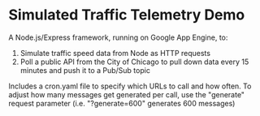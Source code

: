 # Simulated Traffic Telemetry Demo
A Node.js/Express framework, running on Google App Engine, to:
1. Simulate traffic speed data from Node as HTTP requests
2. Poll a public API from the City of Chicago to pull down data every 15 minutes and push it to a Pub/Sub topic

Includes a cron.yaml file to specify which URLs to call and how often. To adjust how many messages get generated per call, use the "generate" request parameter (i.e. "?generate=600" generates 600 messages)
